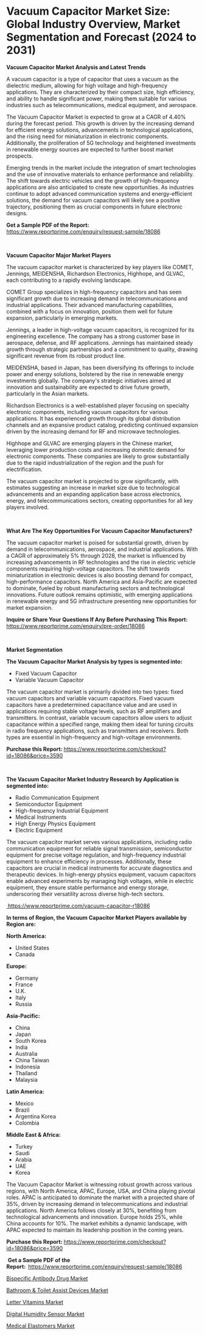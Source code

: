 <p><h1>Vacuum Capacitor Market Size: Global Industry Overview, Market Segmentation and Forecast (2024 to 2031)</h1></p><p><strong>Vacuum Capacitor Market Analysis and Latest Trends</strong></p>
<p><p>A vacuum capacitor is a type of capacitor that uses a vacuum as the dielectric medium, allowing for high voltage and high-frequency applications. They are characterized by their compact size, high efficiency, and ability to handle significant power, making them suitable for various industries such as telecommunications, medical equipment, and aerospace.</p><p>The Vacuum Capacitor Market is expected to grow at a CAGR of 4.40% during the forecast period. This growth is driven by the increasing demand for efficient energy solutions, advancements in technological applications, and the rising need for miniaturization in electronic components. Additionally, the proliferation of 5G technology and heightened investments in renewable energy sources are expected to further boost market prospects.</p><p>Emerging trends in the market include the integration of smart technologies and the use of innovative materials to enhance performance and reliability. The shift towards electric vehicles and the growth of high-frequency applications are also anticipated to create new opportunities. As industries continue to adopt advanced communication systems and energy-efficient solutions, the demand for vacuum capacitors will likely see a positive trajectory, positioning them as crucial components in future electronic designs.</p></p>
<p><strong>Get a Sample PDF of the Report:&nbsp;</strong> <a href="https://www.reportprime.com/enquiry/request-sample/18086?utm_campaign=75&utm_medium=2&utm_source=Github&utm_content=ia&utm_term=20112024&utm_id=vacuum-capacitor">https://www.reportprime.com/enquiry/request-sample/18086</a></p>
<p>&nbsp;</p>
<p><strong>Vacuum Capacitor Major Market Players</strong></p>
<p><p>The vacuum capacitor market is characterized by key players like COMET, Jennings, MEIDENSHA, Richardson Electronics, Highhope, and GLVAC, each contributing to a rapidly evolving landscape. </p><p>COMET Group specializes in high-frequency capacitors and has seen significant growth due to increasing demand in telecommunications and industrial applications. Their advanced manufacturing capabilities, combined with a focus on innovation, position them well for future expansion, particularly in emerging markets.</p><p>Jennings, a leader in high-voltage vacuum capacitors, is recognized for its engineering excellence. The company has a strong customer base in aerospace, defense, and RF applications. Jennings has maintained steady growth through strategic partnerships and a commitment to quality, drawing significant revenue from its robust product line.</p><p>MEIDENSHA, based in Japan, has been diversifying its offerings to include power and energy solutions, bolstered by the rise in renewable energy investments globally. The company's strategic initiatives aimed at innovation and sustainability are expected to drive future growth, particularly in the Asian markets.</p><p>Richardson Electronics is a well-established player focusing on specialty electronic components, including vacuum capacitors for various applications. It has experienced growth through its global distribution channels and an expansive product catalog, predicting continued expansion driven by the increasing demand for RF and microwave technologies.</p><p>Highhope and GLVAC are emerging players in the Chinese market, leveraging lower production costs and increasing domestic demand for electronic components. These companies are likely to grow substantially due to the rapid industrialization of the region and the push for electrification. </p><p>The vacuum capacitor market is projected to grow significantly, with estimates suggesting an increase in market size due to technological advancements and an expanding application base across electronics, energy, and telecommunications sectors, creating opportunities for all key players involved.</p></p>
<p>&nbsp;</p>
<p><strong>What Are The Key Opportunities For Vacuum Capacitor Manufacturers?</strong></p>
<p><p>The vacuum capacitor market is poised for substantial growth, driven by demand in telecommunications, aerospace, and industrial applications. With a CAGR of approximately 5% through 2028, the market is influenced by increasing advancements in RF technologies and the rise in electric vehicle components requiring high-voltage capacitors. The shift towards miniaturization in electronic devices is also boosting demand for compact, high-performance capacitors. North America and Asia-Pacific are expected to dominate, fueled by robust manufacturing sectors and technological innovations. Future outlook remains optimistic, with emerging applications in renewable energy and 5G infrastructure presenting new opportunities for market expansion.</p></p>
<p><strong>Inquire or Share Your Questions If Any Before Purchasing This Report:</strong> <a href="https://www.reportprime.com/enquiry/pre-order/18086?utm_campaign=75&utm_medium=2&utm_source=Github&utm_content=ia&utm_term=20112024&utm_id=vacuum-capacitor">https://www.reportprime.com/enquiry/pre-order/18086</a></p>
<p>&nbsp;</p>
<p><strong>Market Segmentation</strong></p>
<p><strong>The Vacuum Capacitor Market Analysis by types is segmented into:</strong></p>
<p><ul><li>Fixed Vacuum Capacitor</li><li>Variable Vacuum Capacitor</li></ul></p>
<p><p>The vacuum capacitor market is primarily divided into two types: fixed vacuum capacitors and variable vacuum capacitors. Fixed vacuum capacitors have a predetermined capacitance value and are used in applications requiring stable voltage levels, such as RF amplifiers and transmitters. In contrast, variable vacuum capacitors allow users to adjust capacitance within a specified range, making them ideal for tuning circuits in radio frequency applications, such as transmitters and receivers. Both types are essential in high-frequency and high-voltage environments.</p></p>
<p><strong>Purchase this Report:&nbsp;</strong><a href="https://www.reportprime.com/checkout?id=18086&price=3590&utm_campaign=75&utm_medium=2&utm_source=Github&utm_content=ia&utm_term=20112024&utm_id=vacuum-capacitor">https://www.reportprime.com/checkout?id=18086&price=3590</a></p>
<p>&nbsp;</p>
<p><strong>The Vacuum Capacitor Market Industry Research by Application is segmented into:</strong></p>
<p><ul><li>Radio Communication Equipment</li><li>Semiconductor Equipment</li><li>High-frequency Industrial Equipment</li><li>Medical Instruments</li><li>High Energy Physics Equipment</li><li>Electric Equipment</li></ul></p>
<p><p>The vacuum capacitor market serves various applications, including radio communication equipment for reliable signal transmission, semiconductor equipment for precise voltage regulation, and high-frequency industrial equipment to enhance efficiency in processes. Additionally, these capacitors are crucial in medical instruments for accurate diagnostics and therapeutic devices. In high-energy physics equipment, vacuum capacitors enable advanced experiments by managing high voltages, while in electric equipment, they ensure stable performance and energy storage, underscoring their versatility across diverse high-tech sectors.</p></p>
<p><a href="https://www.reportprime.com/vacuum-capacitor-r18086?utm_campaign=75&utm_medium=2&utm_source=Github&utm_content=ia&utm_term=20112024&utm_id=vacuum-capacitor">&nbsp;https://www.reportprime.com/vacuum-capacitor-r18086</a></p>
<p><strong>In terms of Region, the Vacuum Capacitor Market Players available by Region are:</strong></p>
<p>
    <p> <strong> North America: </strong>
        <ul>
            <li>United States</li>
            <li>Canada</li>
        </ul>
        </p> 
    <p> <strong> Europe: </strong>
        <ul>
            <li>Germany</li>
            <li>France</li>
            <li>U.K.</li>
            <li>Italy</li>
            <li>Russia</li>
        </ul>
        </p> 
    <p> <strong> Asia-Pacific: </strong>
        <ul>
            <li>China</li>
            <li>Japan</li>
            <li>South Korea</li>
            <li>India</li>
            <li>Australia</li>
            <li>China Taiwan</li>
            <li>Indonesia</li>
            <li>Thailand</li>
            <li>Malaysia</li>
        </ul>
        </p> 
    <p> <strong> Latin America: </strong>
        <ul>
            <li>Mexico</li>
            <li>Brazil</li>
            <li>Argentina Korea</li>
            <li>Colombia</li>
        </ul>
        </p> 
    <p> <strong> Middle East & Africa: </strong>
        <ul>
            <li>Turkey</li>
            <li>Saudi</li>
            <li>Arabia</li>
            <li>UAE</li>
            <li>Korea</li>
        </ul>
    </p>
    </p>
<p><p>The Vacuum Capacitor Market is witnessing robust growth across various regions, with North America, APAC, Europe, USA, and China playing pivotal roles. APAC is anticipated to dominate the market with a projected share of 35%, driven by increasing demand in telecommunications and industrial applications. North America follows closely at 30%, benefiting from technological advancements and innovation. Europe holds 25%, while China accounts for 10%. The market exhibits a dynamic landscape, with APAC expected to maintain its leadership position in the coming years.</p></p>
<p><strong>Purchase this Report: </strong><a href="https://www.reportprime.com/checkout?id=18086&price=3590&utm_campaign=75&utm_medium=2&utm_source=Github&utm_content=ia&utm_term=20112024&utm_id=vacuum-capacitor">https://www.reportprime.com/checkout?id=18086&price=3590</a></p>
<p>&nbsp;<strong>Get a Sample PDF of the Report:&nbsp;&nbsp;</strong><a href="https://www.reportprime.com/enquiry/request-sample/18086?utm_campaign=75&utm_medium=2&utm_source=Github&utm_content=ia&utm_term=20112024&utm_id=vacuum-capacitor">https://www.reportprime.com/enquiry/request-sample/18086</a></p>
<p><strong></strong></p>
<p><p><a href="https://issuu.com/reportprime-2/docs/bispecific-antibody-drug-market-siz_572ae30a629fff?utm_campaign=75&utm_medium=2&utm_source=Github&utm_content=ia&utm_term=20112024&utm_id=vacuum-capacitor">Bispecific Antibody Drug Market</a></p><p><a href="https://www.linkedin.com/pulse/understanding-supply-demand-dynamics-insights-from-bathroom-ffobe?utm_campaign=75&utm_medium=2&utm_source=Github&utm_content=ia&utm_term=20112024&utm_id=vacuum-capacitor">Bathroom & Toilet Assist Devices Market</a></p><p><a href="https://issuu.com/reportprime-2/docs/letter-vitamins-market-size-2030.pp_cce14e250339f1?utm_campaign=75&utm_medium=2&utm_source=Github&utm_content=ia&utm_term=20112024&utm_id=vacuum-capacitor">Letter Vitamins Market</a></p><p><a href="https://github.com/MonroeBullock54/Market-Research-Report-List-1/blob/main/digital-humidity-sensor-market.md?utm_campaign=75&utm_medium=2&utm_source=Github&utm_content=ia&utm_term=20112024&utm_id=vacuum-capacitor">Digital Humidity Sensor Market</a></p><p><a href="https://www.linkedin.com/pulse/medical-elastomers-market-analysis-growth-forecast-81-cagr-d71ce?utm_campaign=75&utm_medium=2&utm_source=Github&utm_content=ia&utm_term=20112024&utm_id=vacuum-capacitor">Medical Elastomers Market</a></p></p>